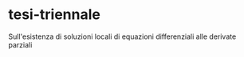 # tesi-triennale
Sull'esistenza di soluzioni locali di equazioni differenziali alle derivate parziali
